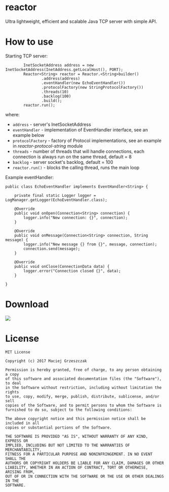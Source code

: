 # reactor
Ultra lightweight, efficient and scalable Java TCP server with simple API.

# How to use

Starting TCP server:
```
        InetSocketAddress address = new InetSocketAddress(InetAddress.getLocalHost(), PORT);
        Reactor<String> reactor = Reactor.<String>builder()
                .address(address)
                .eventHandler(new EchoEventHandler())
                .protocolFactory(new StringProtocolFactory())
                .threads(10)
                .backlog(100)
                .build();
        reactor.run();
```
where:

* `address` - server's InetSocketAddress
* `eventHandler` - implementation of EventHandler interface, see an example below
* `protocolFactory` - factory of Protocol implementations, see an example in *reactor-protocol-string* module
* `threads` - number of threads  that will handle connections, each connection is always run on the same thread, default = 8
* `backlog` - server socket's backlog, default = 100
* `reactor.run()` - blocks the calling thread, runs the main loop

Example eventHandler:
```
public class EchoEventHandler implements EventHandler<String> {

    private final static Logger logger = LogManager.getLogger(EchoEventHandler.class);

    @Override
    public void onOpen(Connection<String> connection) {
        logger.info("New connection: {}", connection);
    }

    @Override
    public void onMessage(Connection<String> connection, String message) {
        logger.info("New message {} from {}", message, connection);
        connection.send(message);
    }

    @Override
    public void onClose(ConnectionData data) {
        logger.error("Connection closed {}", data);
    }

}
```

# Download

[![](https://jitpack.io/v/mgrzeszczak/reactor.svg)](https://jitpack.io/#mgrzeszczak/reactor)

# License
```
MIT License

Copyright (c) 2017 Maciej Grzeszczak

Permission is hereby granted, free of charge, to any person obtaining a copy
of this software and associated documentation files (the "Software"), to deal
in the Software without restriction, including without limitation the rights
to use, copy, modify, merge, publish, distribute, sublicense, and/or sell
copies of the Software, and to permit persons to whom the Software is
furnished to do so, subject to the following conditions:

The above copyright notice and this permission notice shall be included in all
copies or substantial portions of the Software.

THE SOFTWARE IS PROVIDED "AS IS", WITHOUT WARRANTY OF ANY KIND, EXPRESS OR
IMPLIED, INCLUDING BUT NOT LIMITED TO THE WARRANTIES OF MERCHANTABILITY,
FITNESS FOR A PARTICULAR PURPOSE AND NONINFRINGEMENT. IN NO EVENT SHALL THE
AUTHORS OR COPYRIGHT HOLDERS BE LIABLE FOR ANY CLAIM, DAMAGES OR OTHER
LIABILITY, WHETHER IN AN ACTION OF CONTRACT, TORT OR OTHERWISE, ARISING FROM,
OUT OF OR IN CONNECTION WITH THE SOFTWARE OR THE USE OR OTHER DEALINGS IN THE
SOFTWARE.
```